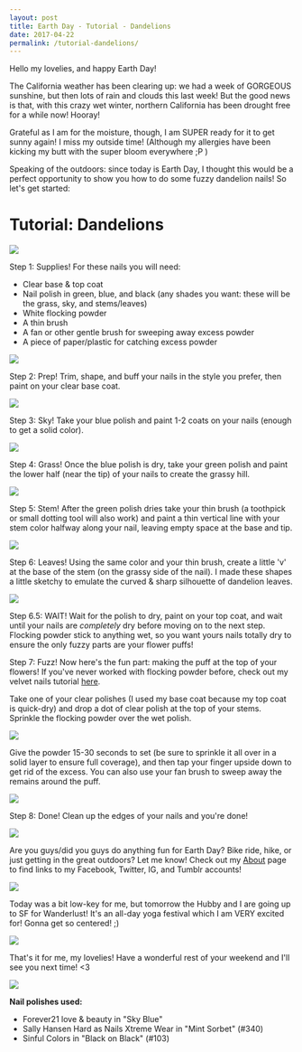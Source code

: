 ```yaml
---
layout: post
title: Earth Day - Tutorial - Dandelions
date: 2017-04-22
permalink: /tutorial-dandelions/
---
```


Hello my lovelies, and happy Earth Day!

The California weather has been clearing up: we had a week of GORGEOUS sunshine, but then lots of rain and clouds this last week! But the good news is that, with this crazy wet winter, northern California has been drought free for a while now! Hooray!

Grateful as I am for the moisture, though, I am SUPER ready for it to get sunny again! I miss my outside time! (Although my allergies have been kicking my butt with the super bloom everywhere ;P )

Speaking of the outdoors: since today is Earth Day, I thought this would be a perfect opportunity to show you how to do some fuzzy dandelion nails! So let's get started:

# **Tutorial: Dandelions**

![](/images/Tutorials/Dandelions/final_2.JPG)

Step 1: Supplies! For these nails you will need:

- Clear base & top coat
- Nail polish in green, blue, and black (any shades you want: these will be the grass, sky, and stems/leaves)
- White flocking powder
- A thin brush
- A fan or other gentle brush for sweeping away excess powder
- A piece of paper/plastic for catching excess powder

![](/images/Tutorials/Dandelions/step_1.jpg)


Step 2: Prep! Trim, shape, and buff your nails in the style you prefer, then paint on your clear base coat.

![](/images/Tutorials/Dandelions/step_2.jpg)

Step 3: Sky! Take your blue polish and paint 1-2 coats on your nails (enough to get a solid color).

![](/images/Tutorials/Dandelions/step_3.jpg)

Step 4: Grass! Once the blue polish is dry, take your green polish and paint the lower half (near the tip) of your nails to create the grassy hill.

![](/images/Tutorials/Dandelions/step_4.jpg)

Step 5: Stem! After the green polish dries take your thin brush (a toothpick or small dotting tool will also work) and paint a thin vertical line with your stem color halfway along your nail, leaving empty space at the base and tip. 

![](/images/Tutorials/Dandelions/step_5.jpg)

Step 6: Leaves! Using the same color and your thin brush, create a little 'v' at the base of the stem (on the grassy side of the nail). I made these shapes a little sketchy to emulate the curved & sharp silhouette of dandelion leaves.

![](/images/Tutorials/Dandelions/step_6.jpg)

Step 6.5: WAIT! Wait for the polish to dry, paint on your top coat, and wait until your nails are *completely* dry before moving on to the next step. Flocking powder stick to anything wet, so you want yours nails totally dry to ensure the only fuzzy parts are your flower puffs!

Step 7: Fuzz! Now here's the fun part: making the puff at the top of your flowers! If you've never worked with flocking powder before, check out my velvet nails tutorial [here](/tutorial-velvet-nails/).

Take one of your clear polishes (I used my base coat because my top coat is quick-dry) and drop a dot of clear polish at the top of your stems. Sprinkle the flocking powder over the wet polish.

![](/images/Tutorials/Dandelions/step_7_1.jpg)

Give the powder 15-30 seconds to set (be sure to sprinkle it all over in a solid layer to ensure full coverage), and then tap your finger upside down to get rid of the excess. You can also use your fan brush to sweep away the remains around the puff.

![](/images/Tutorials/Dandelions/step_7_2.jpg)

Step 8: Done! Clean up the edges of your nails and you're done! 

![](/images/Tutorials/Dandelions/final_1.JPG)

Are you guys/did you guys do anything fun for Earth Day? Bike ride, hike, or just getting in the great outdoors? Let me know! Check out my [About](/about/) page to find links to my Facebook, Twitter, IG, and Tumblr accounts!

![](/images/Tutorials/Dandelions/final_3.JPG)

Today was a bit low-key for me, but tomorrow the Hubby and I are going up to SF for Wanderlust! It's an all-day yoga festival which I am VERY excited for! Gonna get so centered! ;)

![](/images/Tutorials/Dandelions/final_4.JPG)

That's it for me, my lovelies! Have a wonderful rest of your weekend and I'll see you next time! <3

![](/images/Tutorials/Dandelions/final_5.JPG)

**Nail polishes used:**

- Forever21 love & beauty in "Sky Blue"
- Sally Hansen Hard as Nails Xtreme Wear in "Mint Sorbet" (#340)
- Sinful Colors in "Black on Black" (#103)
